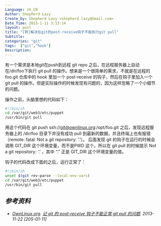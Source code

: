 ```yaml
---
Language: zh_CN
Author: Shepherd Lazy
Create_by: Shepherd Lazy <shepherd.lazy@Gmail.com>
Date_Time: 2015-1-11 3:13:14 
layout: post
title: "[转]解决在git的post-receive钩子不能执行git pull"
Subtitle: 
categories: "git"
tags:  ["git","hook"]
Description:  
---
```


有一个需求是本地git在push到远程 git repo 之后，在远程服务器上自动在/dir/foo下执行 git pull 的操作。想来是一个很简单的需求，不就是在远程的 foo.git 仓库中的 hook 里加一个 post-receive 的钩子，然后在钩子里加入一个 git pull 的操作。但是实际操作的时候发现有问题的，因为这样忽略了一个小细节的问题。

<!--more-->

操作之前，头脑里想的代码如下：

``` bash
#!/bin/sh
cd /var/git/web3/etc/puppet
/usr/bin/git pull
```

用这个代码在 git push ssh://git@ownlinux.org:/opt/foo.git 之后，发现远程服务器上的 /dir/foo 目录下并没有成功 pull 到最新的数据，并且终端上也有报错（remote: fatal: Not a git repository: ‘.’）。 后面发现 git 的钩子在运行的时候会调用 GIT_DIR 这个环境变量，而不是PWD 这个。所以在 git pull 的时候提示 Not a git repository: ‘.’ ，其中 “.” 正是 GIT_DIR 这个环境变量的值。

钩子的代码改成下面的之后，运行正常了：

``` sh
#!/bin/sh
unset $(git rev-parse --local-env-vars)
cd /var/git/web3/etc/puppet
/usr/bin/git pull
```

*参考资料*
------------------------------
- *[OwnLinux.org](http://www.ownlinux.org). [记 git 的 post-receive 钩子不能正常 git pull 的问题](http://www.ownlinux.org/2013/11/22/git-post-receive-git-pull.html). 2013-11-22 [205-01-11]*
